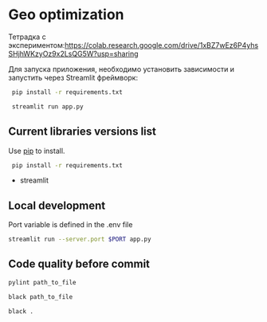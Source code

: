 # Geo optimization

Тетрадка с экспериментом:https://colab.research.google.com/drive/1xBZ7wEz6P4yhsSHjhWKzyOz9x2LsQG5W?usp=sharing

Для запуска приложения, необходимо установить зависимости и запустить через Streamlit фреймворк:
```bash
 pip install -r requirements.txt
```

```bash
 streamlit run app.py
```


## Current libraries versions list

Use [pip]() to install.

```bash
 pip install -r requirements.txt
```

- streamlit


## Local development
Port variable is defined in the .env file

```bash
streamlit run --server.port $PORT app.py
```


## Code quality before commit


```bash
pylint path_to_file
```

```bash
black path_to_file
```

```bash
black .
```



